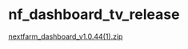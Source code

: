 # nf_dashboard_tv_release


[nextfarm_dashboard_v1.0.44(1).zip](https://github.com/user-attachments/files/17009857/nextfarm_dashboard_v1.0.44.1.zip)
